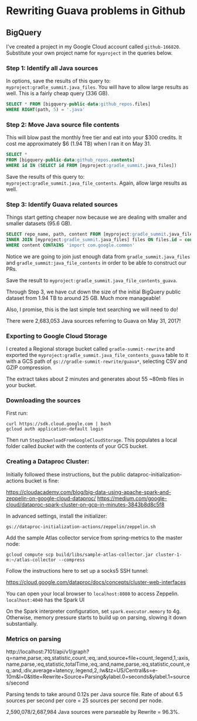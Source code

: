 # Rewriting Guava problems in Github

## BigQuery

I've created a project in my Google Cloud account called `github-166820`.
Substitute your own project name for `myproject` in the queries below.

### Step 1: Identify all Java sources

In options, save the results of this query to: `myproject:gradle_summit.java_files`.
You will have to allow large results as well. This is a fairly cheap query (336 GB).

```sql
SELECT * FROM [bigquery-public-data:github_repos.files] 
WHERE RIGHT(path, 5) = '.java'
```

### Step 2: Move Java source file contents

This will blow past the monthly free tier and eat into your $300 credits.
It cost me approximately $6 (1.94 TB) when I ran it on May 31.

```sql
SELECT *
FROM [bigquery-public-data:github_repos.contents]
WHERE id IN (SELECT id FROM [myproject:gradle_summit.java_files])
```

Save the results of this query to: `myproject:gradle_summit.java_file_contents`.
Again, allow large results as well.

### Step 3: Identify Guava related sources

Things start getting cheaper now because we are dealing with smaller and smaller datasets
(95.6 GB).

```sql
SELECT repo_name, path, content FROM [myproject:gradle_summit.java_file_contents] contents
INNER JOIN [myproject:gradle_summit.java_files] files ON files.id = contents.id
WHERE content CONTAINS 'import com.google.common'
```

Notice we are going to join just enough data from `gradle_summit.java_files`
and `gradle_summit:java_file_contents` in order to be able to construct our PRs.

Save the result to `myproject:gradle_summit.java_file_contents_guava`.

Through Step 3, we have cut down the size of the initial BigQuery public dataset
from 1.94 TB to around 25 GB. Much more manageable!

Also, I promise, this is the last simple text searching we will need to do!

There were 2,683,053 Java sources referring to Guava on May 31, 2017!

### Exporting to Google Cloud Storage

I created a Regional storage bucket called `gradle-summit-rewrite`
and exported the `myproject:gradle_summit.java_file_contents_guava` table
to it with a GCS path of `gs://gradle-summit-rewrite/guava*`, selecting
CSV and GZIP compression.

The extract takes about 2 minutes and generates about 55 ~80mb files in
your bucket.

### Downloading the sources

First run:

```
curl https://sdk.cloud.google.com | bash
gcloud auth application-default login
```

Then run `Step1DownloadFromGoogleCloudStorage`. This populates a local
folder called *bucket* with the contents of your GCS bucket.

### Creating a Dataproc Cluster:

Initially followed these instructions, but the public dataproc-initialization-actions
bucket is fine:

https://cloudacademy.com/blog/big-data-using-apache-spark-and-zeppelin-on-google-cloud-dataproc/
https://medium.com/google-cloud/dataproc-spark-cluster-on-gcp-in-minutes-3843b8d8c5f8

In advanced settings, install the initializer:

`gs://dataproc-initialization-actions/zeppelin/zeppelin.sh`

Add the sample Atlas collector service from spring-metrics to the master node:

`gcloud compute scp build/libs/sample-atlas-collector.jar cluster-1-m:~/atlas-collector --compress`

Follow the instructions here to set up a socks5 SSH tunnel:

https://cloud.google.com/dataproc/docs/concepts/cluster-web-interfaces

You can open your local browser to `localhost:8080` to access Zeppelin.
`localhost:4040` has the Spark UI

On the Spark interpreter configuration, set `spark.executor.memory` to 4g. Otherwise,
memory pressure starts to build up on parsing, slowing it down substantially.

### Metrics on parsing

http://localhost:7101/api/v1/graph?q=name,parse,:eq,statistic,count,:eq,:and,source+file+count,:legend,1,:axis,name,parse,:eq,statistic,totalTime,:eq,:and,name,parse,:eq,statistic,count,:eq,:and,:div,average+latency,:legend,2,:lw&tz=US/Central&s=e-10m&l=0&title=Rewrite+Source+Parsing&ylabel.0=seconds&ylabel.1=sources/second

Parsing tends to take around 0.12s per Java source file.
Rate of about 6.5 sources per second per core = 25 sources per second per node.

2,590,078/2,687,984 Java sources were parseable by Rewrite = 96.3%.